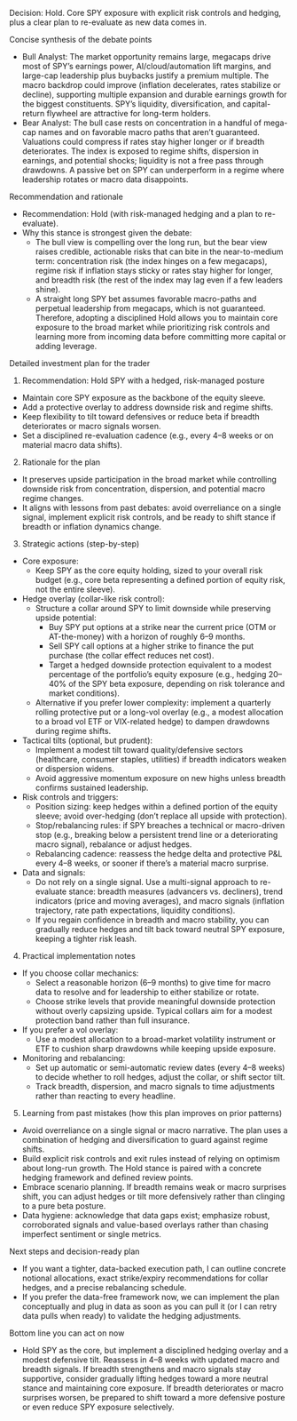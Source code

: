 Decision: Hold. Core SPY exposure with explicit risk controls and hedging, plus a clear plan to re-evaluate as new data comes in.

Concise synthesis of the debate points
- Bull Analyst: The market opportunity remains large, megacaps drive most of SPY’s earnings power, AI/cloud/automation lift margins, and large-cap leadership plus buybacks justify a premium multiple. The macro backdrop could improve (inflation decelerates, rates stabilize or decline), supporting multiple expansion and durable earnings growth for the biggest constituents. SPY’s liquidity, diversification, and capital-return flywheel are attractive for long-term holders.
- Bear Analyst: The bull case rests on concentration in a handful of mega-cap names and on favorable macro paths that aren’t guaranteed. Valuations could compress if rates stay higher longer or if breadth deteriorates. The index is exposed to regime shifts, dispersion in earnings, and potential shocks; liquidity is not a free pass through drawdowns. A passive bet on SPY can underperform in a regime where leadership rotates or macro data disappoints.

Recommendation and rationale
- Recommendation: Hold (with risk-managed hedging and a plan to re-evaluate).
- Why this stance is strongest given the debate: 
  - The bull view is compelling over the long run, but the bear view raises credible, actionable risks that can bite in the near-to-medium term: concentration risk (the index hinges on a few megacaps), regime risk if inflation stays sticky or rates stay higher for longer, and breadth risk (the rest of the index may lag even if a few leaders shine). 
  - A straight long SPY bet assumes favorable macro-paths and perpetual leadership from megacaps, which is not guaranteed. Therefore, adopting a disciplined Hold allows you to maintain core exposure to the broad market while prioritizing risk controls and learning more from incoming data before committing more capital or adding leverage.

Detailed investment plan for the trader

1) Recommendation: Hold SPY with a hedged, risk-managed posture
- Maintain core SPY exposure as the backbone of the equity sleeve.
- Add a protective overlay to address downside risk and regime shifts.
- Keep flexibility to tilt toward defensives or reduce beta if breadth deteriorates or macro signals worsen.
- Set a disciplined re-evaluation cadence (e.g., every 4–8 weeks or on material macro data shifts).

2) Rationale for the plan
- It preserves upside participation in the broad market while controlling downside risk from concentration, dispersion, and potential macro regime changes.
- It aligns with lessons from past debates: avoid overreliance on a single signal, implement explicit risk controls, and be ready to shift stance if breadth or inflation dynamics change.

3) Strategic actions (step-by-step)
- Core exposure: 
  - Keep SPY as the core equity holding, sized to your overall risk budget (e.g., core beta representing a defined portion of equity risk, not the entire sleeve).
- Hedge overlay (collar-like risk control):
  - Structure a collar around SPY to limit downside while preserving upside potential:
    - Buy SPY put options at a strike near the current price (OTM or AT-the-money) with a horizon of roughly 6–9 months.
    - Sell SPY call options at a higher strike to finance the put purchase (the collar effect reduces net cost).
    - Target a hedged downside protection equivalent to a modest percentage of the portfolio’s equity exposure (e.g., hedging 20–40% of the SPY beta exposure, depending on risk tolerance and market conditions).
  - Alternative if you prefer lower complexity: implement a quarterly rolling protective put or a long-vol overlay (e.g., a modest allocation to a broad vol ETF or VIX-related hedge) to dampen drawdowns during regime shifts.
- Tactical tilts (optional, but prudent):
  - Implement a modest tilt toward quality/defensive sectors (healthcare, consumer staples, utilities) if breadth indicators weaken or dispersion widens.
  - Avoid aggressive momentum exposure on new highs unless breadth confirms sustained leadership.
- Risk controls and triggers:
  - Position sizing: keep hedges within a defined portion of the equity sleeve; avoid over-hedging (don’t replace all upside with protection).
  - Stop/rebalancing rules: if SPY breaches a technical or macro-driven stop (e.g., breaking below a persistent trend line or a deteriorating macro signal), rebalance or adjust hedges.
  - Rebalancing cadence: reassess the hedge delta and protective P&L every 4–8 weeks, or sooner if there’s a material macro surprise.
- Data and signals:
  - Do not rely on a single signal. Use a multi-signal approach to re-evaluate stance: breadth measures (advancers vs. decliners), trend indicators (price and moving averages), and macro signals (inflation trajectory, rate path expectations, liquidity conditions).
  - If you regain confidence in breadth and macro stability, you can gradually reduce hedges and tilt back toward neutral SPY exposure, keeping a tighter risk leash.

4) Practical implementation notes
- If you choose collar mechanics:
  - Select a reasonable horizon (6–9 months) to give time for macro data to resolve and for leadership to either stabilize or rotate.
  - Choose strike levels that provide meaningful downside protection without overly capsizing upside. Typical collars aim for a modest protection band rather than full insurance.
- If you prefer a vol overlay:
  - Use a modest allocation to a broad-market volatility instrument or ETF to cushion sharp drawdowns while keeping upside exposure.
- Monitoring and rebalancing:
  - Set up automatic or semi-automatic review dates (every 4–8 weeks) to decide whether to roll hedges, adjust the collar, or shift sector tilt.
  - Track breadth, dispersion, and macro signals to time adjustments rather than reacting to every headline.

5) Learning from past mistakes (how this plan improves on prior patterns)
- Avoid overreliance on a single signal or macro narrative. The plan uses a combination of hedging and diversification to guard against regime shifts.
- Build explicit risk controls and exit rules instead of relying on optimism about long-run growth. The Hold stance is paired with a concrete hedging framework and defined review points.
- Embrace scenario planning. If breadth remains weak or macro surprises shift, you can adjust hedges or tilt more defensively rather than clinging to a pure beta posture.
- Data hygiene: acknowledge that data gaps exist; emphasize robust, corroborated signals and value-based overlays rather than chasing imperfect sentiment or single metrics.

Next steps and decision-ready plan
- If you want a tighter, data-backed execution path, I can outline concrete notional allocations, exact strike/expiry recommendations for collar hedges, and a precise rebalancing schedule. 
- If you prefer the data-free framework now, we can implement the plan conceptually and plug in data as soon as you can pull it (or I can retry data pulls when ready) to validate the hedging adjustments.

Bottom line you can act on now
- Hold SPY as the core, but implement a disciplined hedging overlay and a modest defensive tilt. Reassess in 4–8 weeks with updated macro and breadth signals. If breadth strengthens and macro signals stay supportive, consider gradually lifting hedges toward a more neutral stance and maintaining core exposure. If breadth deteriorates or macro surprises worsen, be prepared to shift toward a more defensive posture or even reduce SPY exposure selectively.